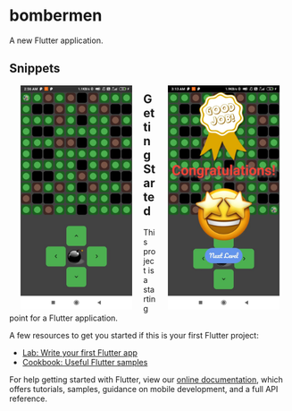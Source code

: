 # bombermen

A new Flutter application.

## Snippets
<p> <img align="left" src="images/ss1.jpeg" height=400 width=200 title="Screen 1" hspace="20" />
<img align="right" src="images/ss2.jpeg" height=400 width=200 title="Screen 2" hspace="20"/> </p>

## Getting Started

This project is a starting point for a Flutter application.

A few resources to get you started if this is your first Flutter project:

- [Lab: Write your first Flutter app](https://flutter.dev/docs/get-started/codelab)
- [Cookbook: Useful Flutter samples](https://flutter.dev/docs/cookbook)

For help getting started with Flutter, view our
[online documentation](https://flutter.dev/docs), which offers tutorials,
samples, guidance on mobile development, and a full API reference.
